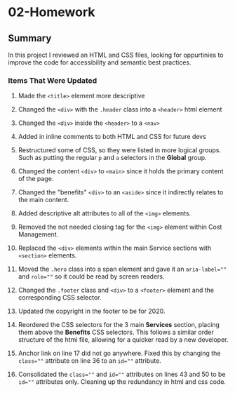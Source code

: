 # 02-Homework 

## Summary 
In this project I reviewed an HTML and CSS files, looking for oppurtinies to improve the code for accessibility and semantic best practices. 

### Items That Were Updated

1. Made the `<title>` element more descriptive

2. Changed the `<div>` with the `.header` class into a `<header>` html element 

3. Changed the `<div>` inside the `<header>` to a `<nav>`

4. Added in inline comments to both HTML and CSS for future devs 

5. Restructured some of CSS, so they were listed in more logical groups. Such as putting the regular `p` and `a` selectors in the **Global** group. 

6. Changed the content `<div>` to `<main>` since it holds the primary content of the page. 

7. Changed the "benefits" `<div>` to an `<aside>` since it indirectly relates to the main content.  

8. Added descriptive alt attributes to all of the `<img>` elements. 

9. Removed the not needed closing tag for the `<img>` element within Cost Management.

10. Replaced the `<div>` elements within the main Service sections with `<section>` elements. 

11. Moved the `.hero` class into a span element and gave it an `aria-label=""` and `role=""` so it could be read by screen readers. 

12. Changed the `.footer` class and `<div>` to a `<footer>` element and the corresponding CSS selector.

13. Updated the copyright in the footer to be for 2020. 

14. Reordered the CSS selectors for the 3 main **Services** section, placing them above the **Benefits** CSS selectors. This follows a similar order structure of the html file, allowing for a quicker read by a new developer. 

15. Anchor link on line 17 did not go anywhere. Fixed this by changing the `class=""` attribute on line 36 to an `id=""` attribute.

16. Consolidated the `class=""` and `id=""` attributes on lines 43 and 50 to be `id=""` attributes only. Cleaning up the redundancy in html and css code. 